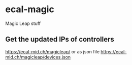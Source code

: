 # ecal-magic
Magic Leap stuff

## Get the updated IPs of controllers
https://ecal-mid.ch/magicleap/ 
or as json file 
https://ecal-mid.ch/magicleap/devices.json 
